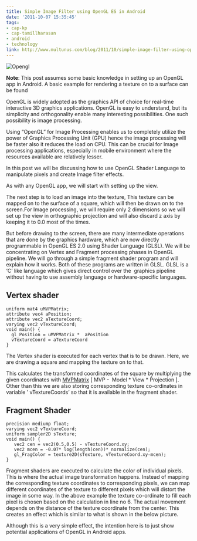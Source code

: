 ```yaml
---
title: Simple Image Filter using OpenGL ES in Android
date: '2011-10-07 15:35:45'
tags:
- cap-kp
- cap-tamillharasan
- android
- technology
link: http://www.multunus.com/blog/2011/10/simple-image-filter-using-opengl-es-in-android/
---
```


![Opengl](https://s3.amazonaws.com/multunus-website/uploads/2014/01/Opengl.png)

**Note**: This post assumes some basic knowledge in setting up an OpenGL app in Android. A basic example for rendering a texture on to a surface can be found

OpenGL is widely adopted as the graphics API of choice for real-time interactive 3D graphics applications. OpenGL is easy to understand, but its simplicity and orthogonality enable many interesting possibilities. One such possibility is image processing.

Using “OpenGL” for Image Processing enables us to completely utilize the power of Graphics Processing Unit (GPU) hence the image processing will be faster also it reduces the load on CPU. This can be crucial for Image processing applications, especially in mobile environment where the resources available are relatively lesser.

In this post we will be discussing how to use OpenGL Shader Language to manipulate pixels and create Image filter effects.

As with any OpenGL app, we will start with setting up the view.

The next step is to load an image into the texture, This texture can be mapped on to the surface of a square, which will then be drawn on to the screen.For Image processing, we will require only 2 dimensions so we will set up the view in orthographic projection and will also discard z axis by keeping it to 0.0 most of the times.

But before drawing to the screen, there are many intermediate operations that are done by the graphics hardware, which are now directly programmable in OpenGL ES 2.0 using Shader Language (GLSL). We will be concentrating on Vertex and Fragment processing phases in OpenGL pipeline. We will go through a simple fragment shader program and will explain how it works. Both of these programs are written in GLSL. GLSL is a ‘C’ like language which gives direct control over the  graphics pipeline without having to use assembly language or hardware-specific languages.

## Vertex shader

~~~
uniform mat4 uMVPMatrix;
attribute vec4 aPosition;
attribute vec2 aTextureCoord;
varying vec2 vTextureCoord;
void main() {
  gl_Position = uMVPMatrix *  aPosition
  vTextureCoord = aTextureCoord
}
~~~

The Vertex shader is executed for each vertex that is to be drawn. Here, we are drawing a square and mapping the texture on to that.

This calculates the transformed coordinates of the square by multiplying the given coordinates with [MVPMatrix](http://en.wikibooks.org/wiki/OpenGL_Programming/3D/Matrices) [ MVP -  Model *  View *  Projection ]. Other than this we are also storing corresponding texture co-ordinates in variable ’ vTextureCoords’ so that it is available in the fragment shader.

## Fragment Shader

~~~
precision mediump float;
varying vec2 vTextureCoord;
uniform sampler2D sTexture;
void main() {
   vec2 cen = vec2(0.5,0.5) - vTextureCoord.xy;
   vec2 mcen = -0.07* log(length(cen))* normalize(cen);
   gl_FragColor = texture2D(sTexture, vTextureCoord.xy-mcen);
}
~~~

Fragment shaders are executed to calculate the color of individual pixels. This is where the actual image transformation happens. Instead of mapping the corresponding texture coordinates to corresponding pixels, we can map different coordinates of the texture to different pixels which will distort the image in some way. In the above example the texture co-ordinate to fill each pixel is chosen based on the calculation in line no 6. The actual movement depends on the distance of the texture coordinate from the center. This creates an effect which is similar to what is shown in the below picture.

Although this is a very simple effect, the intention here is to just show potential applications of OpenGL in Android apps.
